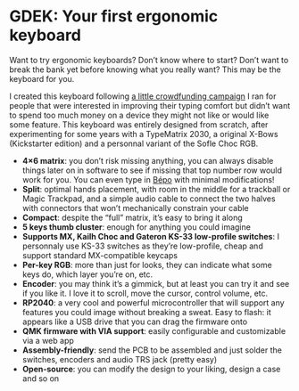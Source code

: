 # GDEK: Your first ergonomic keyboard

Want to try ergonomic keyboards? Don’t know where to start? Don’t want to break the bank yet before knowing what you really want? This may be the keyboard for you.

I created this keyboard following [a little crowdfunding campaign](https://fr.ulule.com/clavier-ergonomique-gildev/) I ran for people that were interested in improving their typing comfort but didn’t want to spend too much money on a device they might not like or would like some feature. This keyboard was entirely designed from scratch, after experimenting for some years with a TypeMatrix 2030, a original X-Bows (Kickstarter edition) and a personnal variant of the Sofle Choc RGB.

* **4×6 matrix**: you don’t risk missing anything, you can always disable things later on in software to see if missing that top number row would work for you. You can even type in [Bépo](https://bepo.fr/) with minimal modifications!
* **Split**: optimal hands placement, with room in the middle for a trackball or Magic Trackpad, and a simple audio cable to connect the two halves with connectors that won’t mechanically constrain your cable
* **Compact**: despite the “full” matrix, it’s easy to bring it along
* **5 keys thumb cluster**: enough for anything you could imagine
* **Supports MX, Kailh Choc and Gateron KS-33 low-profile switches**: I personnaly use KS-33 switches as they’re low-profile, cheap and support standard MX-compatible keycaps
* **Per-key RGB**: more than just for looks, they can indicate what some keys do, which layer you’re on, etc.
* **Encoder**: you may think it’s a gimmick, but at least you can try it and see if you like it. I love it to scroll, move the cursor, control volume, etc.
* **RP2040**: a very cool and powerful microcontroller that will support any features you could image without breaking a sweat. Easy to flash: it appears like a USB drive that you can drag the firmware onto
* **QMK firmware with VIA support**: easily configurable and customizable via a web app
* **Assembly-friendly**: send the PCB to be assembled and just solder the switches, encoders and audio TRS jack (pretty easy)
* **Open-source**: you can modify the design to your liking, design a case and so on
